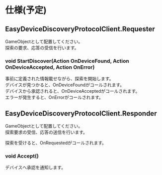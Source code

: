 # 仕様(予定)

## EasyDeviceDiscoveryProtocolClient.Requester
GameObjectとして配置してください。  
探索の要求、応答の受信を行います。

### void StartDiscover(Action<string> OnDeviceFound, Action<string> OnDeviceAccepted, Action<string> OnError)
事前に定義された情報載せながら、探索を開始します。  
デバイスが見つかると、OnDeviceFoundがコールされます。  
デバイスから承認されると、OnDeviceAcceptedがコールされます。  
エラーが発生すると、OnErrorがコールされます。  


## EasyDeviceDiscoveryProtocolClient.Responder
GameObjectとして配置してください。  
探索要求の受信、応答の送信を行います。  
  
探索を受けると、OnRequestedがコールされます。  

### void Accept()
デバイスへ承認を通知します。
